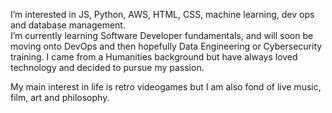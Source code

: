 I’m interested in JS, Python, AWS, HTML, CSS, machine learning, dev ops and database management. </br>
I’m currently learning Software Developer fundamentals, and will soon be moving onto DevOps and then hopefully Data Engineering or Cybersecurity training.
I came from a Humanities background but have always loved technology and decided to pursue my passion.

My main interest in life is retro videogames but I am also fond of live music, film, art and philosophy.



